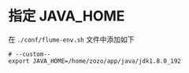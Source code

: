 
# 指定 JAVA_HOME

在 `./conf/flume-env.sh` 文件中添加如下
```properties
# --custom--
export JAVA_HOME=/home/zozo/app/java/jdk1.8.0_192
```


